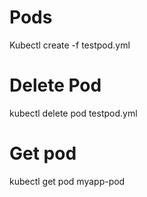 # Pods
Kubectl create -f testpod.yml

# Delete Pod
kubectl delete pod testpod.yml 

# Get pod
kubectl get pod myapp-pod

